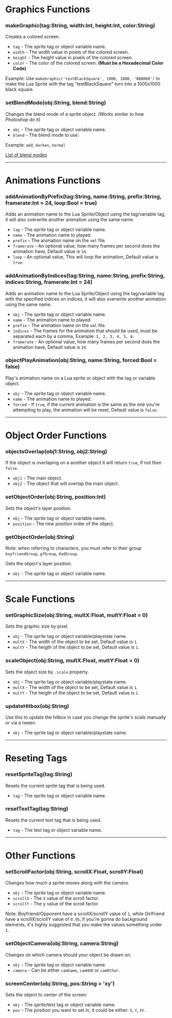 # Graphics Functions
### makeGraphic(tag:String, width:Int, height:Int, color:String)
Creates a colored screen.

- `tag` - The sprite tag or object variable name.
- `width` - The width value in pixels of the colored screen.
- `height` - The height value in pixels of the colored screen.
- `color` - The color of the colored screen. **(Must be a Hexadecimal Color Code)**

Example: Use `makeGraphic('testBlackSquare', 1000, 1000, '000000')` to make the Lua Sprite with the tag "testBlackSquare" turn into a 1000x1000 black square.

### setBlendMode(obj:String, blend:String)
Changes the blend mode of a sprite object. _(Works similar to how Photoshop do it)_

- `obj` - The sprite tag or object variable name.
- `blend` - The blend mode to use.

Example: `add`, `darken`, `normal`

[List of blend modes](https://api.haxe.org/flash/display/BlendMode.html)

***

# Animations Functions
### addAnimationByPrefix(tag:String, name:String, prefix:String, framerate:Int = 24, loop:Bool = true)
Adds an animation name to the Lua Sprite/Object using the tag/variable tag, it will also overwrite another animation using the same name.

- `tag` - The sprite tag or object variable name.
- `name` - The animation name to played.
- `prefix` - The animation name on the `xml` file.
- `framerate` - An optional value, how many frames per second does the animation have, Default value is `24`.
- `loop` - An optional value, This will loop the animation, Default value is `true`.

### addAnimationByIndices(tag:String, name:String, prefix:String, indices:String, framerate:Int = 24)
Adds an animation name to the Lua Sprite/Object using the tag/variable tag with the specified indices on indices, it will also overwrite another animation using the same name.

- `obj` - The sprite tag or object variable name.
- `name` - The animation name to played.
- `prefix` - The animation name on the `xml` file.
- `indices` - The frames for the animation that should be used, must be separated each by a comma, Example: `1, 2, 3, 4, 5, 6`.
- `framerate` - An optional value, how many frames per second does the animation have, Default value is `24`

### objectPlayAnimation(obj:String, name:String, forced:Bool = false)
Play's animation name on a Lua sprite or object with the tag or variable object.

- `obj` - The sprite tag or object variable name.
- `name` - The animation name to played.
- `forced` - If `true`, if the current animation is the same as the one you're attempting to play, the animation will be reset, Default value is `false`.

***

# Object Order Functions
### objectsOverlap(obj1:String, obj2:String)
If the object is overlaping on a another object it will return `true`, if not then `false`.

- `obj1` - The main object.
- `obj2` - The object that will overlap the main object. 

### setObjectOrder(obj:String, position:Int)
Sets the object's layer position.

- `obj` - The sprite tag or object variable name.
- `position` - The new position order of the object.

### getObjectOrder(obj:String)
Note: when referring to characters, you must refer to their group `boyfriendGroup`, `gfGroup`, `dadGroup`.

Gets the object's layer position.

- `obj` - The sprite tag or object variable name.

***

# Scale Functions
### setGraphicSize(obj:String, multX:Float, multY:Float = 0)
Sets the graphic size by pixel.

- `obj` - The sprite tag or object variable/playstate name.
- `multX` - The width of the object to be set, Default value is `1`.
- `multY` - The heigth of the object to be set, Default value is `1`.

### scaleObject(obj:String, multX:Float, multY:Float = 0)
Sets the object size by `.scale` property.

- `obj` - The sprite tag or object variable/playstate name.
- `multX` - The width of the object to be set, Default value is `1`.
- `multY` - The heigth of the object to be set, Default value is `1`.

### updateHitbox(obj:String)
Use this to update the hitbox in case you change the sprite's scale manually or via a tween.

- `obj` - The sprite tag or object variable/playstate name.

***

# Reseting Tags
### resetSpriteTag(tag:String)
Resets the current sprite tag that is being used.

- `tag` - The sprite tag or object variable name.

### resetTextTag(tag:String)
Resets the current text tag that is being used.

- `tag` - The text tag or object variable name.

***

# Other Functions
### setScrollFactor(obj:String, scrollX:Float, scrollY:Float)
Changes how much a sprite moves along with the camera.

- `obj` - The sprite tag or object variable name.
- `scrollX` - The x value of the scroll factor.
- `scrollY` - The y value of the scroll factor.

Note: Boyfriend/Opponent have a scrollX/scrollY value of `1`, while Girlfriend have a scrollX/scrollY value of `0.95`, if you're gonna do background elements, it's highly suggested that you make the values something under `1`.

### setObjectCamera(obj:String, camera:String)
Changes on which camera should your object be drawn on.

- `obj` - The sprite tag or object variable name.
- `camera` - Can be either `camGame`, `camHUD` or `camOther`.

### screenCenter(obj:String, pos:String = 'xy')
Sets the object to center of the screen

- `obj` - The sprite/text tag or object variable name.
- `pos` - The position you want to set in, it could be either: `X`, `Y`, `XY`.